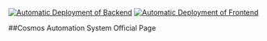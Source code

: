 [![Automatic Deployment of Backend](https://github.com/ENZY-T/Cosmos/actions/workflows/backend-deploy.yml/badge.svg)](https://github.com/ENZY-T/Cosmos/actions/workflows/backend-deploy.yml)
[![Automatic Deployment of Frontend](https://github.com/ENZY-T/Cosmos/actions/workflows/frontend-deploy.yml/badge.svg)](https://github.com/ENZY-T/Cosmos/actions/workflows/frontend-deploy.yml)

##Cosmos Automation System Official Page
